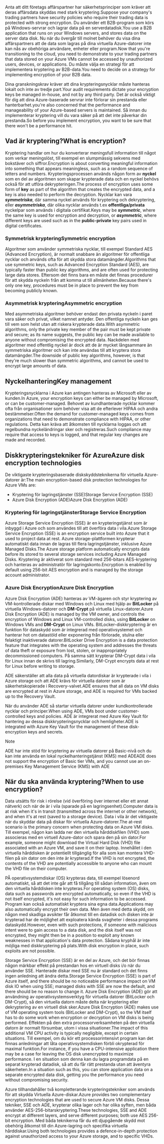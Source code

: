 <span data-ttu-id="ddda7-101">Anta att ditt företags affärspartner har säkerhetsprinciper som kräver att deras affärsdata skyddas med stark kryptering.</span><span class="sxs-lookup"><span data-stu-id="ddda7-101">Suppose your company's trading partners have security policies who require their trading data is protected with strong encryption.</span></span> <span data-ttu-id="ddda7-102">Du använder ett B2B-program som körs på Windows-servrar och lagrar data på en serverdatadisk.</span><span class="sxs-lookup"><span data-stu-id="ddda7-102">You use a B2B application that runs on your Windows servers, and stores data on the server data disk.</span></span> <span data-ttu-id="ddda7-103">Nu när du övergår till molnet behöver du visa dina affärspartners att de data som lagras på dina virtuella Azure-datorer inte kan nås av obehöriga användare, enheter eller program.</span><span class="sxs-lookup"><span data-stu-id="ddda7-103">Now that you're transitioning to the cloud, you need to demonstrate to your trading partners that data stored on your Azure VMs cannot be accessed by unauthorized users, devices, or applications.</span></span> <span data-ttu-id="ddda7-104">Du måste välja en strategi för att implementera kryptering av B2B-data.</span><span class="sxs-lookup"><span data-stu-id="ddda7-104">You need to decide on a strategy for implementing encryption of your B2B data.</span></span>

<span data-ttu-id="ddda7-105">Dina granskningskrav kräver att dina krypteringsnycklar måste hanteras lokalt och inte av tredje part.</span><span class="sxs-lookup"><span data-stu-id="ddda7-105">Your audit requirements dictate your encryption keys be managed in-house, and not by any third party.</span></span> <span data-ttu-id="ddda7-106">Det är också viktigt för dig att dina Azure-baserade servrar inte förlorar sin prestanda eller hanterbarhet.</span><span class="sxs-lookup"><span data-stu-id="ddda7-106">you're also concerned that the performance and manageability of your Azure-based servers is maintained.</span></span> <span data-ttu-id="ddda7-107">Så innan du implementerar kryptering vill du vara säker på att det inte påverkar din prestanda.</span><span class="sxs-lookup"><span data-stu-id="ddda7-107">So before you implement encryption, you want to be sure that there won't be a performance hit.</span></span>

## <a name="what-is-encryption"></a><span data-ttu-id="ddda7-108">Vad är kryptering?</span><span class="sxs-lookup"><span data-stu-id="ddda7-108">What is encryption?</span></span>

<span data-ttu-id="ddda7-109">Kryptering handlar om hur du konverterar meningsfull information till något som verkar meningslöst, till exempel en slumpmässig sekvens med bokstäver och siffror.</span><span class="sxs-lookup"><span data-stu-id="ddda7-109">Encryption is about converting meaningful information into something that appears meaningless, such as a random sequence of letters and numbers.</span></span> <span data-ttu-id="ddda7-110">Krypteringsprocessen används någon form av **nyckel** som en del av algoritmen som skapar krypterade data och en nyckel behövs också för att utföra dekrypteringen.</span><span class="sxs-lookup"><span data-stu-id="ddda7-110">The process of encryption uses some form of **key** as part of the algorithm that creates the encrypted data, and a key is also needed to perform the decryption.</span></span> <span data-ttu-id="ddda7-111">Nycklar kan vara **_symmetriska_**, där samma nyckel används för kryptering och dekryptering, eller **_asymmetriska_**, där olika nycklar används t.ex **offentliga/privata** nyckelpar som används i digitala certifikat.</span><span class="sxs-lookup"><span data-stu-id="ddda7-111">Keys may be **_symmetric_**, where the same key is used for encryption and decryption, or **_asymmetric_**, where different keys are used such as in the **public-private** key pairs used in digital certificates.</span></span>

### <a name="symmetric-encryption"></a><span data-ttu-id="ddda7-112">Symmetrisk kryptering</span><span class="sxs-lookup"><span data-stu-id="ddda7-112">Symmetric encryption</span></span>

<span data-ttu-id="ddda7-113">Algoritmer som använder symmetriska nycklar, till exempel Standard AES (Advanced Encryption), är normalt snabbare än algoritmer för offentliga nycklar och används ofta för att skydda stora datamängder.</span><span class="sxs-lookup"><span data-stu-id="ddda7-113">Algorithms that use symmetric keys, such as Advanced Encryption Standard (AES), are typically faster than public key algorithms, and are often used for protecting large data stores.</span></span> <span data-ttu-id="ddda7-114">Eftersom det finns bara en måste det finnas procedurer för att skydda nyckeln från att komma ut till allmänheten.</span><span class="sxs-lookup"><span data-stu-id="ddda7-114">Because there's only one key, procedures must be in place to prevent the key from becoming publicly known.</span></span>

### <a name="asymmetric-encryption"></a><span data-ttu-id="ddda7-115">Asymmetrisk kryptering</span><span class="sxs-lookup"><span data-stu-id="ddda7-115">Asymmetric encryption</span></span>

<span data-ttu-id="ddda7-116">Med asymmetriska algoritmer behöver endast den privata nyckeln i paret vara säker och privat, vilket namnet antyder. Den offentliga nyckeln kan ges till vem som helst utan att riskera krypterade data.</span><span class="sxs-lookup"><span data-stu-id="ddda7-116">With asymmetric algorithms, only the private key member of the pair must be kept private and secure; as its name suggests, the public key can be made available to anyone without compromising the encrypted data.</span></span> <span data-ttu-id="ddda7-117">Nackdelen med algoritmer med offentlig nyckel är dock att de är mycket långsammare än symmetriska algoritmer och kan inte användas till att kryptera stora datamängder.</span><span class="sxs-lookup"><span data-stu-id="ddda7-117">The downside of public key algorithms, however, is that they're much slower than symmetric algorithms, and cannot be used to encrypt large amounts of data.</span></span>

## <a name="key-management"></a><span data-ttu-id="ddda7-118">Nyckelhantering</span><span class="sxs-lookup"><span data-stu-id="ddda7-118">Key management</span></span>

<span data-ttu-id="ddda7-119">Krypteringsnycklarna i Azure kan antingen hanteras av Microsoft eller av kunden.</span><span class="sxs-lookup"><span data-stu-id="ddda7-119">In Azure, your encryption keys can either be managed by Microsoft, or can be customer-managed.</span></span> <span data-ttu-id="ddda7-120">Behovet av kundhanterade nycklar kommer ofta från organisationer som behöver visa att de efterlever HIPAA och andra bestämmelser.</span><span class="sxs-lookup"><span data-stu-id="ddda7-120">Often the demand for customer-managed keys comes from organizations that need to demonstrate compliance with HIPAA, or other regulations.</span></span> <span data-ttu-id="ddda7-121">Detta kan kräva att åtkomsten till nycklarna loggas och att regelbundna nyckeländringar sker och registreras.</span><span class="sxs-lookup"><span data-stu-id="ddda7-121">Such compliance may require that access to keys is logged, and that regular key changes are made and recorded.</span></span>

## <a name="azure-disk-encryption-technologies"></a><span data-ttu-id="ddda7-122">Diskkrypteringstekniker för Azure</span><span class="sxs-lookup"><span data-stu-id="ddda7-122">Azure disk encryption technologies</span></span>

<span data-ttu-id="ddda7-123">De viktigaste krypteringsbaserade diskskyddsteknikerna för virtuella Azure-datorer är:</span><span class="sxs-lookup"><span data-stu-id="ddda7-123">The main encryption-based disk protection technologies for Azure VMs are:</span></span>

- <span data-ttu-id="ddda7-124">Kryptering för lagringstjänster (SSE)</span><span class="sxs-lookup"><span data-stu-id="ddda7-124">Storage Service Encryption (SSE)</span></span>
- <span data-ttu-id="ddda7-125">Azure Disk Encryption (ADE)</span><span class="sxs-lookup"><span data-stu-id="ddda7-125">Azure Disk Encryption (ADE)</span></span>

### <a name="storage-service-encryption"></a><span data-ttu-id="ddda7-126">Kryptering för lagringstjänster</span><span class="sxs-lookup"><span data-stu-id="ddda7-126">Storage Service Encryption</span></span>

<span data-ttu-id="ddda7-127">Azure Storage Service Encryption (SSE) är en krypteringstjänst som är inbyggd i Azure och som användes till att överföra data i vila.</span><span class="sxs-lookup"><span data-stu-id="ddda7-127">Azure Storage Service Encryption (SSE) is an encryption service built into Azure that it used to project data at rest.</span></span> <span data-ttu-id="ddda7-128">Azure storage-plattformen krypterar automatiskt data innan de lagras till flera lagringstjänster, inklusive Azure Managed Disks.</span><span class="sxs-lookup"><span data-stu-id="ddda7-128">The Azure storage platform automatically encrypts data before its stored to several storage services including Azure Managed Disks.</span></span> <span data-ttu-id="ddda7-129">Kryptering är aktiverat som standard med 256-bitars AES-kryptering och hanteras av administratör för lagringskonto.</span><span class="sxs-lookup"><span data-stu-id="ddda7-129">Encryption is enabled by default using 256-bit AES encryption and is managed by the storage account administrator.</span></span>

### <a name="azure-disk-encryption"></a><span data-ttu-id="ddda7-130">Azure Disk Encryption</span><span class="sxs-lookup"><span data-stu-id="ddda7-130">Azure Disk Encryption</span></span>

<span data-ttu-id="ddda7-131">Azure Disk Encryption (ADE) hanteras av VM-ägaren och styr kryptering av VM-kontrollerade diskar med Windows och Linux med hjälp av **BitLocker** på virtuella Windows-datorer och **DM-Crypt** på virtuella Linux-datorer.</span><span class="sxs-lookup"><span data-stu-id="ddda7-131">Azure Disk Encryption (ADE) is managed by the VM owner, and controls the encryption of Windows and Linux VM-controlled disks, using **BitLocker** on Windows VMs and **DM-Crypt** on Linux VMs.</span></span> <span data-ttu-id="ddda7-132">BitLocker-diskkryptering är en funktion för dataskydd som är integrerad med operativsystemet och hanterar hot om datastöld eller exponering från förlorade, stulna eller felaktigt inaktiverade datorer.</span><span class="sxs-lookup"><span data-stu-id="ddda7-132">BitLocker Drive Encryption is a data protection feature that integrates with the operating system and addresses the threats of data theft or exposure from lost, stolen, or inappropriately decommissioned computers.</span></span> <span data-ttu-id="ddda7-133">På samma sätt krypterar DM-Crypt data i vila för Linux innan de skrivs till lagring.</span><span class="sxs-lookup"><span data-stu-id="ddda7-133">Similarly, DM-Crypt encrypts data at rest for Linux before writing to storage.</span></span>

<span data-ttu-id="ddda7-134">ADE säkerställer att alla data på virtuella datordiskar är krypterade i vila i Azure storage och att ADE krävs för virtuella datorer som är säkerhetskopierade i Recovery-valvet.</span><span class="sxs-lookup"><span data-stu-id="ddda7-134">ADE ensures that all data on VM disks are encrypted at rest in Azure storage, and ADE is required for VMs backed up to the Recovery Vault.</span></span>

<span data-ttu-id="ddda7-135">När du använder ADE så startar virtuella datorer under kundkontrollerade nycklar och principer.</span><span class="sxs-lookup"><span data-stu-id="ddda7-135">When using ADE, VMs boot under customer-controlled keys and policies.</span></span> <span data-ttu-id="ddda7-136">ADE är integrerat med Azure Key Vault för hantering av dessa diskkrypteringsnycklar och hemligheter.</span><span class="sxs-lookup"><span data-stu-id="ddda7-136">ADE is integrated with Azure Key Vault for the management of these disk-encryption keys and secrets.</span></span>

> [!NOTE] 
> <span data-ttu-id="ddda7-137">ADE har inte stöd för kryptering av virtuella datorer på Basic-nivå och du kan inte använda en lokal nyckelhanteringstjänst (KMS) med ADE</span><span class="sxs-lookup"><span data-stu-id="ddda7-137">ADE does not support the encryption of Basic tier VMs, and you cannot use an on-premises Key Management Service (KMS) with ADE</span></span>

## <a name="when-to-use-encryption"></a><span data-ttu-id="ddda7-138">När du ska använda kryptering?</span><span class="sxs-lookup"><span data-stu-id="ddda7-138">When to use encryption?</span></span>

<span data-ttu-id="ddda7-139">Data utsätts för risk i rörelse (vid överföring över internet eller ett annat nätverk) och när de är i vila (sparade på en lagringsenhet).</span><span class="sxs-lookup"><span data-stu-id="ddda7-139">Computer data is at risk when it's in transit (transmitted across the internet or other network), and when it's at rest (saved to a storage device).</span></span> <span data-ttu-id="ddda7-140">Data i vila är det viktigaste när du skyddar data på diskar för virtuella Azure-datorer.</span><span class="sxs-lookup"><span data-stu-id="ddda7-140">The at-rest scenario is the primary concern when protecting data on Azure VM disks.</span></span> <span data-ttu-id="ddda7-141">Till exempel, någon kan ladda ner den virtuella hårddiskfilen (VHD) som associeras med en virtuell Azure-dator och spara den på sin dator.</span><span class="sxs-lookup"><span data-stu-id="ddda7-141">For example, someone might download the Virtual Hard Disk (VHD) file associated with an Azure VM, and save it on their laptop.</span></span> <span data-ttu-id="ddda7-142">Innehållet i den virtuella hårddisken är potentiellt tillgänglig för alla som kan montera VHD-filen på sin dator om den inte är krypterad.</span><span class="sxs-lookup"><span data-stu-id="ddda7-142">If the VHD is not encrypted, the contents of the VHD are potentially accessible to anyone who can mount the VHD file on their computer.</span></span>

<span data-ttu-id="ddda7-143">PÅ operativsystemdiskar (OS) krypteras data, till exempel lösenord automatiskt, så att det inte går att få tillgång till sådan information, även om den virtuella hårddisken inte krypteras.</span><span class="sxs-lookup"><span data-stu-id="ddda7-143">For operating system (OS) disks, data such as passwords are encrypted automatically, so even if the VHD is not itself encrypted, it's not easy for such information to be accessed.</span></span> <span data-ttu-id="ddda7-144">Program kan också automatiskt kryptera sina egna data.</span><span class="sxs-lookup"><span data-stu-id="ddda7-144">Applications may also automatically encrypt their own data.</span></span> <span data-ttu-id="ddda7-145">Men även med detta skydd, om någon med skadliga avsikter får åtkomst till en datadisk och disken inte är krypterad har de möjlighet att exploatera kända svagheter i dessa programs dataskydd.</span><span class="sxs-lookup"><span data-stu-id="ddda7-145">However, even with such protections, if someone with malicious intent were to gain access to a data disk, and the disk itself was not encrypted, they might then be in a position to exploit any known weaknesses in that application's data protection.</span></span> <span data-ttu-id="ddda7-146">Sådana kryphål är inte möjliga med diskkryptering på plats.</span><span class="sxs-lookup"><span data-stu-id="ddda7-146">With disk encryption in place, such exploits are not possible.</span></span>

<span data-ttu-id="ddda7-147">Storage Service Encryption (SSE) är en del av Azure, och det bör finnas någon märkbar effekt på prestandan hos en virtuell disks i/o när du använder SSE. Hanterade diskar med SSE nu är standard och det finns ingen anledning att ändra detta.</span><span class="sxs-lookup"><span data-stu-id="ddda7-147">Storage Service Encryption (SSE) is part of Azure itself, and there should be no noticeable performance impact on VM disk IO when using SSE; managed disks with SSE are now the default, and there should be no reason to change it.</span></span> <span data-ttu-id="ddda7-148">Azure Disk Encryption (ADE) gör att användning av operativsystemsverktyg för virtuella datorer (BitLocker och DM-Crypt), så den virtuella datorn måste delta när kryptering eller dekryptering av en virtuell disk sker.</span><span class="sxs-lookup"><span data-stu-id="ddda7-148">Azure Disk Encryption (ADE) makes use of VM operating system tools (BitLocker and DM-Crypt), so the VM itself has to do some work when encryption or decryption on VM disks is being performed.</span></span> <span data-ttu-id="ddda7-149">Effekten på den extra processorverksamheten på den virtuella datorn är normalt försumbar, utom i vissa situationer.</span><span class="sxs-lookup"><span data-stu-id="ddda7-149">The impact of this additional VM CPU activity is typically negligible, except in certain situations.</span></span> <span data-ttu-id="ddda7-150">Till exempel, om du kör ett processorintensivt program kan det finnas anledningar att låta operativsystemdisken förbli okrypterad för maximal funktion.</span><span class="sxs-lookup"><span data-stu-id="ddda7-150">For instance, if you have a CPU-intensive application there may be a case for leaving the OS disk unencrypted to maximize performance.</span></span> <span data-ttu-id="ddda7-151">I en situation som denna kan du lagra programdata på en separat krypterad datadisk, så att du får rätt prestanda utan att äventyra säkerheten.</span><span class="sxs-lookup"><span data-stu-id="ddda7-151">In a situation such as this, you can store application data on a separate encrypted data disk, getting you the performance you need without compromising security.</span></span>

<span data-ttu-id="ddda7-152">Azure tillhandahåller två kompletterande krypteringstekniker som används för att skydda Virtuella Azure-diskar.</span><span class="sxs-lookup"><span data-stu-id="ddda7-152">Azure provides two complementary encryption technologies that are used to secure Azure VM disks.</span></span> <span data-ttu-id="ddda7-153">Dessa tekniker, SSE och ADE, krypterar olika lager och har olika syften, men båda använder AES-256-bitarskryptering.</span><span class="sxs-lookup"><span data-stu-id="ddda7-153">These technologies, SSE and ADE encrypt at different layers, and serve different purposes; both use AES 256-bit encryption.</span></span> <span data-ttu-id="ddda7-154">Med båda teknikerna får du ett djupgående skydd mot obehörig åtkomst till din Azure-lagring och specifika virtuella hårddiskar.</span><span class="sxs-lookup"><span data-stu-id="ddda7-154">Using both technologies provides a defence-in-depth protection against unauthorized access to your Azure storage, and to specific VHDs.</span></span>
